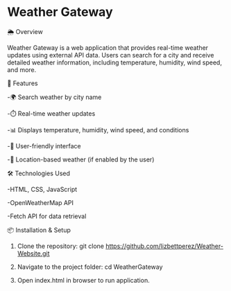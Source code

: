 # Weather Gateway
🌦 Overview

Weather Gateway is a web application that provides real-time weather updates using external API data. Users can search for a city and receive detailed weather information, including temperature, humidity, wind speed, and more.

🚀 Features

-🌍 Search weather by city name

-⏱️ Real-time weather updates

-📊 Displays temperature, humidity, wind speed, and conditions

-🎨 User-friendly interface

-📍 Location-based weather (if enabled by the user)

🛠️ Technologies Used

-HTML, CSS, JavaScript

-OpenWeatherMap API

-Fetch API for data retrieval

📦 Installation & Setup
1. Clone the repository:
 git clone https://github.com/lizbettperez/Weather-Website.git

3. Navigate to the project folder:
   cd WeatherGateway
   
5. Open index.html in browser to run application.
